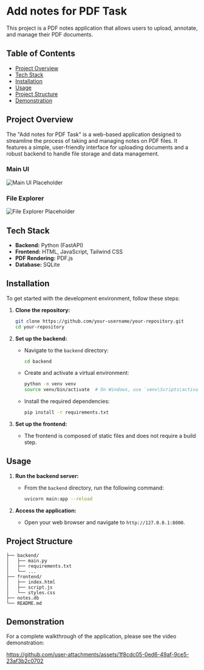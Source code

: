 # Add notes for PDF Task

This project is a PDF notes application that allows users to upload, annotate, and manage their PDF documents.

## Table of Contents

- [Project Overview](#project-overview)
- [Tech Stack](#tech-stack)
- [Installation](#installation)
- [Usage](#usage)
- [Project Structure](#project-structure)
- [Demonstration](#demonstration)

## Project Overview

The "Add notes for PDF Task" is a web-based application designed to streamline the process of taking and managing notes on PDF files. It features a simple, user-friendly interface for uploading documents and a robust backend to handle file storage and data management.

### Main UI

![Main UI Placeholder](placeholder_main_ui.png)

### File Explorer

![File Explorer Placeholder](placeholder_file_explorer.png)

## Tech Stack

- **Backend:** Python (FastAPI)
- **Frontend:** HTML, JavaScript, Tailwind CSS
- **PDF Rendering:** PDF.js
- **Database:** SQLite

## Installation

To get started with the development environment, follow these steps:

1.  **Clone the repository:**
    ```bash
    git clone https://github.com/your-username/your-repository.git
    cd your-repository
    ```

2.  **Set up the backend:**
    - Navigate to the `backend` directory:
      ```bash
      cd backend
      ```
    - Create and activate a virtual environment:
      ```bash
      python -m venv venv
      source venv/bin/activate  # On Windows, use `venv\Scripts\activate`
      ```
    - Install the required dependencies:
      ```bash
      pip install -r requirements.txt
      ```

3.  **Set up the frontend:**
    - The frontend is composed of static files and does not require a build step.

## Usage

1.  **Run the backend server:**
    - From the `backend` directory, run the following command:
      ```bash
      uvicorn main:app --reload
      ```

2.  **Access the application:**
    - Open your web browser and navigate to `http://127.0.0.1:8000`.

## Project Structure

```
├── backend/
│   ├── main.py
│   ├── requirements.txt
│   └── ...
├── frontend/
│   ├── index.html
│   ├── script.js
│   └── styles.css
├── notes.db
└── README.md
```

## Demonstration

For a complete walkthrough of the application, please see the video demonstration:


https://github.com/user-attachments/assets/1f8cdc05-0ed6-49af-9ce5-23af3b2c0702



